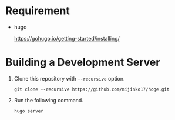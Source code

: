 # Requirement

- hugo

  https://gohugo.io/getting-started/installing/

# Building a Development Server

1. Clone this repository with `--recursive` option.
   ```
   git clone --recursive https://github.com/mijinko17/hoge.git
   ```
1. Run the following command.
   ```
   hugo server
   ```
